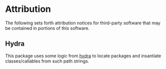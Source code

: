 # Attribution

The following sets forth attribution notices for third-party software that may be contained in portions of this software.
## Hydra
This package uses some logic from [hydra](https://github.com/facebookresearch/hydra) to locate packages and insantiate classes/callables from such path strings. 
